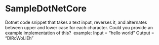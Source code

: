 # SampleDotNetCore
Dotnet code snippet that takes a text input, reverses it, and alternates between upper and lower case for each character. Could you provide an example implementation of this?  example: Input = “hello world” Output = “DlRoWoLlEh”
